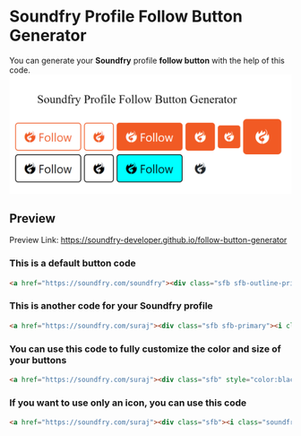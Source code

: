 # Soundfry Profile Follow Button Generator
You can generate your **Soundfry** profile **follow button** with the help of this code.
![GitHub Logo](preview.png)
## Preview
Preview Link: https://soundfry-developer.github.io/follow-button-generator
### This is a default button code
```html
<a href="https://soundfry.com/soundfry"><div class="sfb sfb-outline-primary"><i class="soundfry"></i> Follow</div></a><script async src="https://dl.dropboxusercontent.com/s/a64gkohkd5nmcmu/app.js" charset="utf-8"></script>
```
### This is another code for your Soundfry profile
```html
<a href="https://soundfry.com/suraj"><div class="sfb sfb-primary"><i class="soundfry"></i> Follow</div></a><script async src="https://dl.dropboxusercontent.com/s/a64gkohkd5nmcmu/app.js" charset="utf-8"></script>
```
### You can use this code to fully customize the color and size of your buttons
```html
<a href="https://soundfry.com/suraj"><div class="sfb" style="color:black;background-color:white;border-color:black"><i class="soundfry"></i> Follow</div></a><script async src="https://dl.dropboxusercontent.com/s/a64gkohkd5nmcmu/app.js" charset="utf-8"></script>
```
### If you want to use only an icon, you can use this code
```html
<a href="https://soundfry.com/suraj"><div class="sfb"><i class="soundfry"></i></div></a><script async src="https://dl.dropboxusercontent.com/s/a64gkohkd5nmcmu/app.js" charset="utf-8"></script>
```

